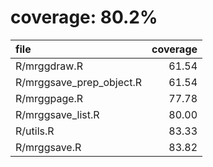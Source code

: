 # coverage: 80.2%

|file                     | coverage|
|:------------------------|--------:|
|R/mrggdraw.R             |    61.54|
|R/mrggsave_prep_object.R |    61.54|
|R/mrggpage.R             |    77.78|
|R/mrggsave_list.R        |    80.00|
|R/utils.R                |    83.33|
|R/mrggsave.R             |    83.82|
